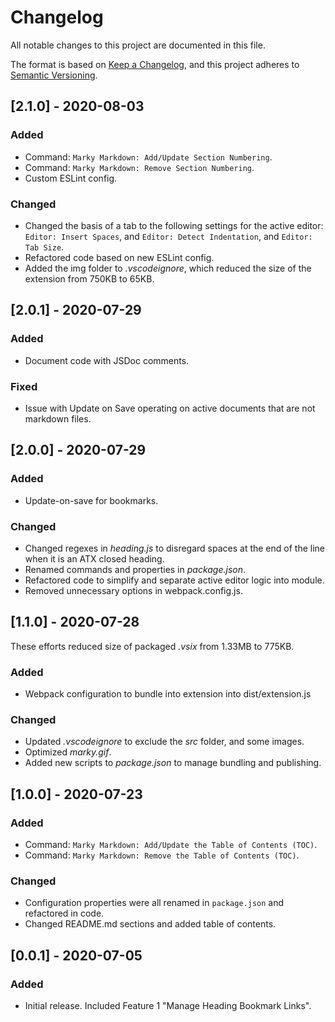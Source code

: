 # Changelog

All notable changes to this project are documented in this file.

The format is based on [Keep a Changelog](https://keepachangelog.com/en/1.0.0/),
and this project adheres to [Semantic Versioning](https://semver.org/spec/v2.0.0.html).

## [2.1.0] - 2020-08-03

### Added

- Command: `Marky Markdown: Add/Update Section Numbering`.
- Command: `Marky Markdown: Remove Section Numbering`.
- Custom ESLint config.

### Changed

- Changed the basis of a tab to the following settings for the active editor: `Editor: Insert Spaces`, and `Editor: Detect Indentation`, and `Editor: Tab Size`.
- Refactored code based on new ESLint config.
- Added the img folder to *.vscodeignore*, which reduced the size of the extension from 750KB to 65KB.

## [2.0.1] - 2020-07-29

### Added

- Document code with JSDoc comments.

### Fixed

- Issue with Update on Save operating on active documents that are not markdown files.

## [2.0.0] - 2020-07-29

### Added

- Update-on-save for bookmarks.

### Changed

- Changed regexes in _heading.js_ to disregard spaces at the end of the line when it is an ATX closed heading.
- Renamed commands and properties in _package.json_.
- Refactored code to simplify and separate active editor logic into module.
- Removed unnecessary options in webpack.config.js.

## [1.1.0] - 2020-07-28

These efforts reduced size of packaged _.vsix_ from 1.33MB to 775KB.

### Added

- Webpack configuration to bundle into extension into dist/extension.js

### Changed

- Updated _.vscodeignore_ to exclude the _src_ folder, and some images.
- Optimized _marky.gif_.
- Added new scripts to _package.json_ to manage bundling and publishing.

## [1.0.0] - 2020-07-23

### Added

- Command: `Marky Markdown: Add/Update the Table of Contents (TOC)`.
- Command: `Marky Markdown: Remove the Table of Contents (TOC)`.

### Changed

- Configuration properties were all renamed in `package.json` and refactored in code.
- Changed README.md sections and added table of contents.

## [0.0.1] - 2020-07-05

### Added

- Initial release. Included Feature 1 "Manage Heading Bookmark Links".
